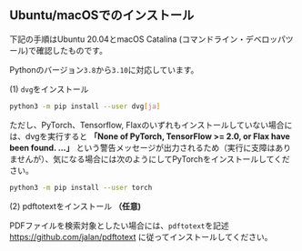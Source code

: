 ## Ubuntu/macOSでのインストール

下記の手順はUbuntu 20.04とmacOS Catalina (コマンドライン・デベロッパツール)で確認したものです。

Pythonのバージョン`3.8`から`3.10`に対応しています。

(1) `dvg`をインストール

```sh
python3 -m pip install --user dvg[ja]
```

ただし、PyTorch、Tensorflow, Flaxのいずれもインストールしていない場合には、dvgを実行すると **「None of PyTorch, TensorFlow >= 2.0, or Flax have been found. ...」** という警告メッセージが出力されるため（実行に支障はありませんが）、気になる場合には次のようにしてPyTorchをインストールしてください。

```sh
python3 -m pip install --user torch
```

(2) pdftotextをインストール **（任意)**

PDFファイルを検索対象としたい場合には、`pdftotext`を記述 https://github.com/jalan/pdftotext に従ってインストールしてください。
